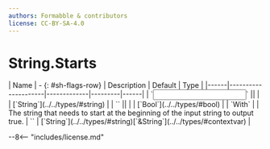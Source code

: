 ```yaml
---
authors: Formabble & contributors
license: CC-BY-SA-4.0
---
```



# String.Starts

<div class="sh-parameters" markdown="1">
| Name | - {: #sh-flags-row} | Description | Default | Type |
|------|---------------------|-------------|---------|------|
| `<input>` || | | [`String`](../../types/#string) |
| `<output>` || | | [`Bool`](../../types/#bool) |
| `With` |  | The string that needs to start at the beginning of the input string to output true. | `` | [`String`](../../types/#string)[`&String`](../../types/#contextvar) |

</div>



--8<-- "includes/license.md"

